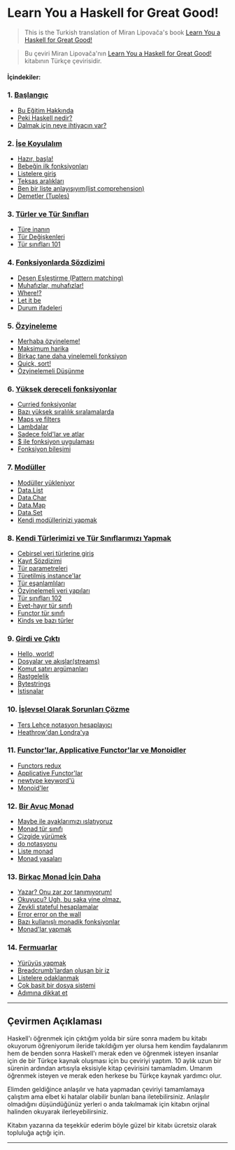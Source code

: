 Learn You a Haskell for Great Good!
===================================

> This is the Turkish translation of  Miran Lipovača's book [Learn You a Haskell for Great Good!](http://learnyouahaskell.com)

> Bu çeviri Miran Lipovača'nın [Learn You a Haskell for Great Good!](http://learnyouahaskell.com) kitabının Türkçe çevirisidir. 

#### İçindekiler:
### 1. [Başlangıç](/tr/01-introduction.md)
  * [Bu Eğitim Hakkında](/tr/01-introduction.md#bu-eğitim-hakkında)
  * [Peki Haskell nedir?](/tr/01-introduction.md#peki-haskell-nedir)
  * [Dalmak için neye ihtiyacın var?](/tr/01-introduction.md#dalmak-için-neye-ihtiyacın-var)
### 2. [İşe Koyulalım](/tr/02-starting-out.md)
  * [Hazır, başla!](/tr/02-starting-out.md#hazır-başla)
  * [Bebeğin ilk fonksiyonları](/tr/02-starting-out.md#bebeğin-ilk-fonksiyonları)
  * [Listelere giriş](/tr/02-starting-out.md#listelere-giriş)
  * [Teksas aralıkları](/tr/02-starting-out.md#teksas-aralıkları)
  * [Ben bir liste anlayışıyım(list comprehension)](/tr/02-starting-out.md#ben-bir-liste-anlayışıyımlist-comprehension)
  * [Demetler (Tuples)](/tr/02-starting-out.md#demetler-tuples)
### 3. [Türler ve Tür Sınıfları](/tr/03-types-and-typeclasses.md)
  * [Türe inanın](/tr/03-types-and-typeclasses.md#türe-inanın)
  * [Tür Değişkenleri](/tr/03-types-and-typeclasses.md#tür-değişkenleri)
  * [Tür sınıfları 101](/tr/03-types-and-typeclasses.md#tür-sınıfları-101)
### 4. [Fonksiyonlarda Sözdizimi](/tr/04-syntax-in-functions.md)
  * [Desen Eşleştirme (Pattern matching)](/tr/04-syntax-in-functions.md#desen-eşleştirme-pattern-matching)
  * [Muhafızlar, muhafızlar!](/tr/04-syntax-in-functions.md#muhafızlar-muhafızlar)
  * [Where!?](/tr/04-syntax-in-functions.md#where)
  * [Let it be](/tr/04-syntax-in-functions.md#let-it-be)
  * [Durum ifadeleri](/tr/04-syntax-in-functions.md#durum-ifadeleri)
### 5. [Özyineleme](/tr/05-recursion.md)
  * [Merhaba özyineleme!](/tr/05-recursion.md#merhaba-özyineleme)
  * [Maksimum harika](/tr/05-recursion.md#maksimum-harika)
  * [Birkaç tane daha yinelemeli fonksiyon](/tr/05-recursion.md#birkaç-tane-daha-yinelemeli-fonksiyon)
  * [Quick, sort!](/tr/05-recursion.md#quick-sort)
  * [Özyinelemeli Düşünme](/tr/05-recursion.md#özyinelemeli-düşünme)
### 6. [Yüksek dereceli fonksiyonlar](/tr/06-higher-order-functions.md)
  * [Curried fonksiyonlar](/tr/06-higher-order-functions.md#curried-fonksiyonlar)
  * [Bazı yüksek sıralılık sıralamalarda](/tr/06-higher-order-functions.md#bazı-yüksek-sıralılık-sıralamalarda)
  * [Maps ve filters](/tr/06-higher-order-functions.md#maps-ve-filters)
  * [Lambdalar](/tr/06-higher-order-functions.md#lambdalar)
  * [Sadece fold'lar ve atlar](/tr/06-higher-order-functions.md#sadece-foldlar-ve-atlar)
  * [$ ile fonksiyon uygulaması](/tr/06-higher-order-functions.md#-ile-fonksiyon-uygulaması)
  * [Fonksiyon bileşimi](/tr/06-higher-order-functions.md#fonksiyon-bileşimi)
### 7. [Modüller](/tr/07-modules.md)
  * [Modüller yükleniyor](/tr/07-modules.md#modüller-yükleniyor)
  * [Data.List](/tr/07-modules.md#datalist)
  * [Data.Char](/tr/07-modules.md#datachar)
  * [Data.Map](/tr/07-modules.md#datamap)
  * [Data.Set](/tr/07-modules.md#dataset)
  * [Kendi modüllerinizi yapmak](/tr/07-modules.md#kendi-modüllerinizi-yapmak)
### 8. [Kendi Türlerimizi ve Tür Sınıflarımızı Yapmak](/tr/08-making-our-own-types-and-typeclasses.md)
  * [Cebirsel veri türlerine giriş](/tr/08-making-our-own-types-and-typeclasses.md#cebirsel-veri-türlerine-giriş)
  * [Kayıt Sözdizimi](/tr/08-making-our-own-types-and-typeclasses.md#kayıt-sözdizimi)
  * [Tür parametreleri](/tr/08-making-our-own-types-and-typeclasses.md#tür-parametreleri)
  * [Türetilmiş instance'lar](/tr/08-making-our-own-types-and-typeclasses.md#türetilmiş-instancelar)
  * [Tür eşanlamlıları](/tr/08-making-our-own-types-and-typeclasses.md#tür-eşanlamlıları)
  * [Özyinelemeli veri yapıları](/tr/08-making-our-own-types-and-typeclasses.md#özyinelemeli-veri-yapıları)
  * [Tür sınıfları 102](/tr/08-making-our-own-types-and-typeclasses.md#tür-sınıfları-102)
  * [Evet-hayır tür sınıfı](/tr/08-making-our-own-types-and-typeclasses.md#evet-hayır-tür-sınıfı)
  * [Functor tür sınıfı](/tr/08-making-our-own-types-and-typeclasses.md#functor-tür-sınıfı)
  * [Kinds ve bazı türler](/tr/08-making-our-own-types-and-typeclasses.md#kinds-ve-bazı-türler)
### 9. [Girdi ve Çıktı](/tr/09-input-and-output.md)
  * [Hello, world!](/tr/09-input-and-output.md#hello-world)
  * [Dosyalar ve akışlar(streams)](/tr/09-input-and-output.md#dosyalar-ve-akışlarstreams)
  * [Komut satırı argümanları](/tr/09-input-and-output.md#komut-satırı-argümanları)
  * [Rastgelelik](/tr/09-input-and-output.md#rastgelelik)
  * [Bytestrings](/tr/09-input-and-output.md#bytestrings)
  * [İstisnalar](/tr/09-input-and-output.md#i̇stisnalar)
### 10. [İşlevsel Olarak Sorunları Çözme](/tr/10-functionally-solving-problems.md)
  * [Ters Lehçe notasyon hesaplayıcı](/tr/10-functionally-solving-problems.md#ters-lehçe-notasyon-hesaplayıcı)
  * [Heathrow'dan Londra'ya](/tr/10-functionally-solving-problems.md#heathrowdan-londraya)
### 11. [Functor'lar, Applicative Functor'lar ve Monoidler](/tr/11-functors-applicative-functors-and-monoids.md)
  * [Functors redux](/tr/11-functors-applicative-functors-and-monoids.md#functors-redux)
  * [Applicative Functor'lar](/tr/11-functors-applicative-functors-and-monoids.md#applicative-functorlar)
  * [newtype keyword'ü](/tr/11-functors-applicative-functors-and-monoids.md#newtype-keywordü)
  * [Monoid'ler](/tr/11-functors-applicative-functors-and-monoids.md#monoidler)
### 12. [Bir Avuç Monad](/tr/12-a-fistful-of-monads.md)
  * [Maybe ile ayaklarımızı ıslatıyoruz](/tr/12-a-fistful-of-monads.md#maybe-ile-ayaklarımızı-ıslatıyoruz)
  * [Monad tür sınıfı](/tr/12-a-fistful-of-monads.md#monad-tür-sınıfı)
  * [Çizgide yürümek](/tr/12-a-fistful-of-monads.md#çizgide-yürümek)
  * [do notasyonu](/tr/12-a-fistful-of-monads.md#do-notasyonu)
  * [Liste monad](/tr/12-a-fistful-of-monads.md#liste-monad)
  * [Monad yasaları](/tr/12-a-fistful-of-monads.md#monad-yasaları)
### 13. [Birkaç Monad İçin Daha](/tr/13-for-a-few-monads-more.md)
  * [Yazar? Onu zar zor tanımıyorum!](/tr/13-for-a-few-monads-more.md#yazar-onu-zar-zor-tanımıyorum)
  * [Okuyucu? Ugh, bu şaka yine olmaz.](/tr/13-for-a-few-monads-more.md#okuyucu-ugh-bu-şaka-yine-olmaz)
  * [Zevkli stateful hesaplamalar](/tr/13-for-a-few-monads-more.md#zevkli-stateful-hesaplamalar)
  * [Error error on the wall](/tr/13-for-a-few-monads-more.md#error-error-on-the-wall)
  * [Bazı kullanışlı monadik fonksiyonlar](/tr/13-for-a-few-monads-more.md#bazı-kullanışlı-monadik-fonksiyonlar)
  * [Monad'lar yapmak](/tr/13-for-a-few-monads-more.md#monadlar-yapmak)
### 14. [Fermuarlar](/tr/14-zippers.md)
  * [Yürüyüş yapmak](/tr/14-zippers.md#yürüyüş-yapmak)
  * [Breadcrumb'lardan oluşan bir iz](/tr/14-zippers.md#breadcrumblardan-oluşan-bir-iz)
  * [Listelere odaklanmak](/tr/14-zippers.md#listelere-odaklanmak)
  * [Çok basit bir dosya sistemi](/tr/14-zippers.md#çok-basit-bir-dosya-sistemi)
  * [Adımına dikkat et](/tr/14-zippers.md#adımına-dikkat-et)

***

Çevirmen Açıklaması
-----------------------------------

Haskell'ı öğrenmek için çıktığım yolda bir süre sonra madem bu kitabı okuyorum öğreniyorum ileride takıldığım yer olursa hem kendim faydalanırım hem de benden sonra 
Haskell'ı merak eden ve öğrenmek isteyen insanlar için de bir Türkçe kaynak oluşması için bu çeviriyi yaptım. 10 aylık uzun bir sürenin ardından artısıyla eksisiyle kitap 
çevirisini tamamladım. Umarım öğrenmek isteyen ve merak eden herkese bu Türkçe kaynak yardımcı olur.

Elimden geldiğince anlaşılır ve hata yapmadan çeviriyi tamamlamaya çalıştım ama elbet ki hatalar olabilir bunları bana iletebilirsiniz.
Anlaşılır olmadığını düşündüğünüz yerleri o anda takılmamak için kitabın orjinal halinden okuyarak ilerleyebilirsiniz. 

Kitabın yazarına da teşekkür ederim böyle güzel bir kitabı ücretsiz olarak topluluğa açtığı için. 

-----------------------------------
